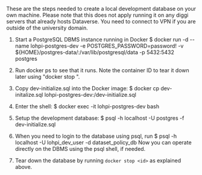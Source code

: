 These are the steps needed to create a local development database on your own machine.
Please note that this does not apply running it on any diggi servers that already hosts Dataverse.
You need to connect to VPN if you are outside of the university domain. 

1. Start a PostgreSQL DBMS instance running in Docker
$ docker run -d --name lohpi-postgres-dev -e POSTGRES_PASSWORD=password! -v ${HOME}/postgres-data/:/var/lib/postgresql/data -p 5432:5432 postgres

2. Run docker ps to see that it runs. Note the container ID to tear it down later using "docker stop <id>".

3. Copy dev-initialize.sql into the Docker image:
$ docker cp dev-initalize.sql lohpi-postgres-dev:/dev-initialize.sql

4. Enter the shell:
$ docker exec -it lohpi-postgres-dev bash

5. Setup the development database:
$ psql -h localhost -U postgres -f dev-initialize.sql

6. When you need to login to the database using psql, run 
$ psql -h localhost -U lohpi_dev_user -d dataset_policy_db
Now you can operate directly on the DBMS using the psql shell, if needed. 

7. Tear down the database by running ```docker stop <id>``` as explained above. 